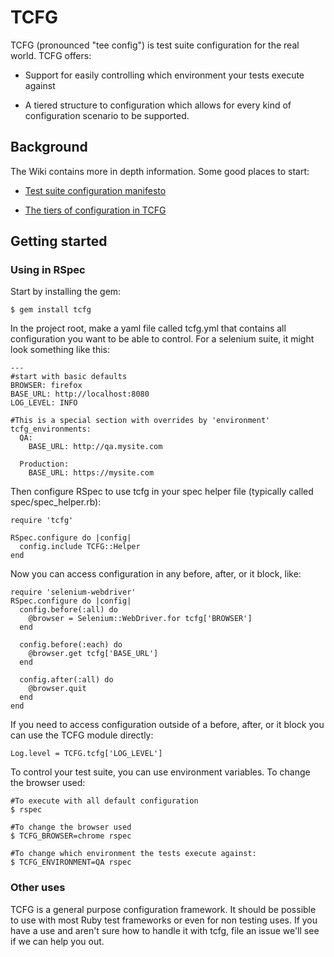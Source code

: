 TCFG
====

TCFG (pronounced "tee config") is test suite configuration for the real world.  TCFG offers:

* Support for easily controlling which environment your tests execute against

* A tiered structure to configuration which allows for every kind of configuration scenario to be supported.

Background
----------

The Wiki contains more in depth information.  Some good places to start:

* [Test suite configuration manifesto](https://github.com/rschultheis/tcfg/wiki/Test-Suite-Configuration-Manifesto)

* [The tiers of configuration in TCFG](https://github.com/rschultheis/tcfg/wiki/The-tiers-of-configuration-in-TCFG)


Getting started
---------------

### Using in RSpec

Start by installing the gem:

    $ gem install tcfg

In the project root, make a yaml file called tcfg.yml that contains all configuration you want to be able to control.  For a selenium suite, it might look something like this:

    ---
    #start with basic defaults
    BROWSER: firefox
    BASE_URL: http://localhost:8080
    LOG_LEVEL: INFO

    #This is a special section with overrides by 'environment'
    tcfg_environments:
      QA:
        BASE_URL: http://qa.mysite.com

      Production:
        BASE_URL: https://mysite.com

Then configure RSpec to use tcfg in your spec helper file (typically called spec/spec_helper.rb):

    require 'tcfg'

    RSpec.configure do |config|
      config.include TCFG::Helper
    end

Now you can access configuration in any before, after, or it block, like:

    require 'selenium-webdriver'
    RSpec.configure do |config|
      config.before(:all) do
        @browser = Selenium::WebDriver.for tcfg['BROWSER']
      end

      config.before(:each) do
        @browser.get tcfg['BASE_URL']
      end

      config.after(:all) do
        @browser.quit
      end
    end

If you need to access configuration outside of a before, after, or it block you can use the TCFG module directly:

    Log.level = TCFG.tcfg['LOG_LEVEL']

To control your test suite, you can use environment variables.  To change the browser used:

    #To execute with all default configuration
    $ rspec

    #To change the browser used
    $ TCFG_BROWSER=chrome rspec

    #To change which environment the tests execute against:
    $ TCFG_ENVIRONMENT=QA rspec


### Other uses

TCFG is a general purpose configuration framework.  It should be possible to use with most Ruby test frameworks or even for non testing uses.  If you have a use and aren't sure how to handle it with tcfg, file an issue we'll see if we can help you out.


